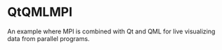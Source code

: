 # QtQMLMPI
An example where MPI is combined with Qt and QML for live visualizing data from parallel programs.
